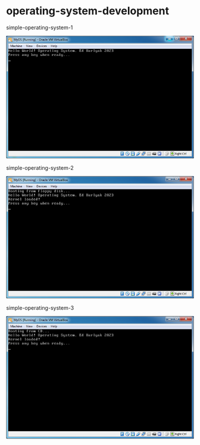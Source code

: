 # operating-system-development

simple-operating-system-1

<img src="https://github.com/kurlyak/operating-system-development/blob/main/pics/simple-operating-system-1.png" alt="Hello World Operating System" width=600 />





simple-operating-system-2

<img src="https://github.com/kurlyak/operating-system-development/blob/main/pics/simple-operating-system-2.png" alt="Hello World Operating System" width=600 />





simple-operating-system-3

<img src="https://github.com/kurlyak/operating-system-development/blob/main/pics/simple-operating-system-3.png" alt="Hello World Operating System" width=600 />



